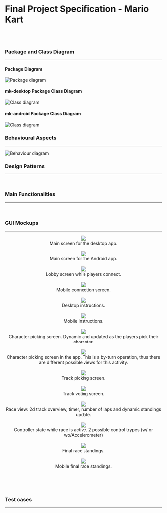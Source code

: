 # Final Project Specification - Mario Kart
<br><br>

### Package and Class Diagram
----
#### Package Diagram
![Package diagram](https://i.imgur.com/SNpnjDg.png)
<br>

#### mk-desktop Package Class Diagram
![Class diagram](https://i.imgur.com/iwQZfix.png)
<br>

#### mk-android Package Class Diagram
![Class diagram](https://i.imgur.com/TBJWkuZ.png)
<br>

### Behavioural Aspects
----
![Behaviour diagram](https://i.imgur.com/tvUchia.png)
<br>

### Design Patterns
----

<br>

### Main Functionalities 
----

<br>

### GUI Mockups
----
<p align="center">
  <img src="https://github.com/mbaguiar/mariokart/blob/master/Mockup/Main%20Screen.png"/> <br> 
  Main screen for the desktop app.
  <br><br>
  <img src="https://github.com/mbaguiar/mariokart/blob/master/Mockup/App%20-%20Main%20Screen.png"/> <br> 
  Main screen for the Android app.
  <br><br>
  <img src="https://github.com/mbaguiar/mariokart/blob/master/Mockup/Lobby.png"/> <br> 
  Lobby screen while players connect.
  <br><br>
  <img src="https://github.com/mbaguiar/mariokart/blob/master/Mockup/App%20-%20Connection.png"/> <br> 
  Mobile connection screen.
  <br><br>
  <img src="https://github.com/mbaguiar/mariokart/blob/master/Mockup/Instructions.png" /> <br> 
  Desktop instructions.
  <br><br>
  <img src="https://github.com/mbaguiar/mariokart/blob/master/Mockup/App%20-%20Instructions.png"/> <br> 
  Mobile instructions.
  <br><br>
  <img src="https://github.com/mbaguiar/mariokart/blob/master/Mockup/CharacterPicker.png" /> <br> 
  Character picking screen. Dynamic and updated as the players pick their character.
  <br><br>
  <img src="https://github.com/mbaguiar/mariokart/blob/master/Mockup/App%20-%20Character%20picker.png" /><br> 
  Character picking screen in the app. This is a by-turn operation, thus there are different possible views for this activity.
  <br><br>
  <img src="https://github.com/mbaguiar/mariokart/blob/master/Mockup/TrackPicker.png" /> <br> 
  Track picking screen.
  <br><br>
  <img src="https://github.com/mbaguiar/mariokart/blob/master/Mockup/App%20-%20Track%20picker.png" /> <br> 
  Track voting screen.
  <br><br>
  <img src="https://github.com/mbaguiar/mariokart/blob/master/Mockup/Race.png" /> <br> 
  Race view: 2d track overview, timer, number of laps and dynamic standings update.
  <br><br>
  <img src="https://github.com/mbaguiar/mariokart/blob/master/Mockup/App%20-%20Controller.png" /> <br> 
  Controller state while race is active. 2 possible control trypes (w/ or wo/Accelerometer)
  <br><br>
  <img src="https://github.com/mbaguiar/mariokart/blob/master/Mockup/Final%20result.png" /> <br> 
  Final race standings.
  <br><br>
  <img src="https://github.com/mbaguiar/mariokart/blob/master/Mockup/App%20-%20Final%20result.png" /> <br> 
  Mobile final race standings.
  <br><br>
</p> <br> <br>


### Test cases
----

<br>
